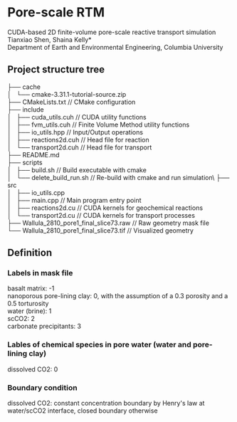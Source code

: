 # Pore-scale RTM
CUDA-based 2D finite-volume pore-scale reactive transport simulation\
Tianxiao Shen, Shaina Kelly* \
Department of Earth and Environmental Engineering, Columbia University

## Project structure tree
├── cache\
│   └── cmake-3.31.1-tutorial-source.zip\
├── CMakeLists.txt             // CMake configuration\
├── include\
│   ├── cuda_utils.cuh          // CUDA utility functions\
│   ├── fvm_utils.cuh           // Finite Volume Method utility functions\
│   ├── io_utils.hpp            // Input/Output operations\
│   ├── reactions2d.cuh         // Head file for reaction\
│   └── transport2d.cuh          // Head file for transport\
├── README.md\
├── scripts\
│   ├── build.sh                // Build executable with cmake\
│   └── delete_build_run.sh     // Re-build with cmake and run simulation\ 
├── src\
│   ├── io_utils.cpp\
│   ├── main.cpp                // Main program entry point\
│   ├── reactions2d.cu          // CUDA kernels for geochemical reactions\
│   └── transport2d.cu          // CUDA kernels for transport processes\
├── Wallula_2810_pore1_final_slice73.raw    // Raw geometry mask file\
└── Wallula_2810_pore1_final_slice73.tif    // Visualized geometry

## Definition
### Labels in mask file 
basalt matrix: -1\
nanoporous pore-lining clay: 0, with the assumption of a 0.3 porosity and a 0.5 torturosity\
water (brine): 1\
scCO2: 2\
carbonate precipitants: 3

### Lables of chemical species in pore water (water and pore-lining clay)
dissolved CO2: 0

### Boundary condition
dissolved CO2: constant concentration boundary by Henry's law at water/scCO2 interface, closed boundary otherwise